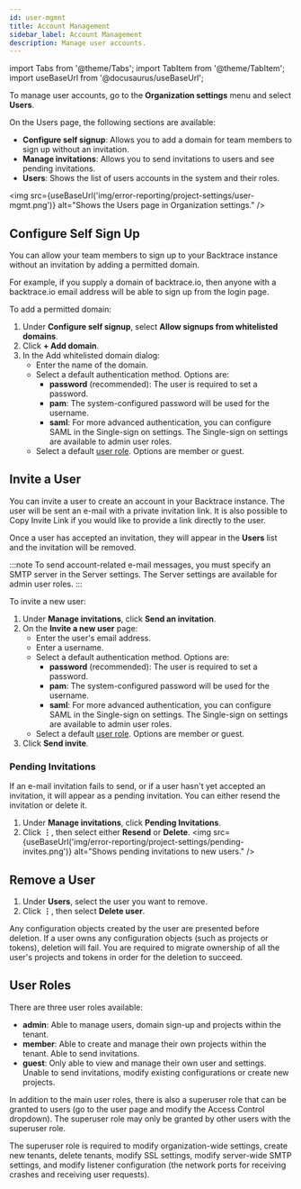 ```yaml
---
id: user-mgmnt
title: Account Management
sidebar_label: Account Management
description: Manage user accounts.
---
```

import Tabs from '@theme/Tabs';
import TabItem from '@theme/TabItem';
import useBaseUrl from '@docusaurus/useBaseUrl';

To manage user accounts, go to the **Organization settings** menu and select **Users**.

On the Users page, the following sections are available:
- **Configure self signup**: Allows you to add a domain for team members to sign up without an invitation.
- **Manage invitations**: Allows you to send invitations to users and see pending invitations.
- **Users**: Shows the list of users accounts in the system and their roles.

<img src={useBaseUrl('img/error-reporting/project-settings/user-mgmt.png')} alt="Shows the Users page in Organization settings." />


## Configure Self Sign Up
You can allow your team members to sign up to your Backtrace instance without an invitation by adding a permitted domain. 

For example, if you supply a domain of backtrace.io, then anyone with a backtrace.io email address will be able to sign up from the login page.

To add a permitted domain:
1. Under **Configure self signup**, select **Allow signups from whitelisted domains**.
1. Click **+ Add domain**.
1. In the Add whitelisted domain dialog:
    - Enter the name of the domain.
    - Select a default authentication method. Options are:
        - **password** (recommended): The user is required to set a password.
        - **pam**: The system-configured password will be used for the username.
        - **saml**: For more advanced authentication, you can configure SAML in the Single-sign on settings. The Single-sign on settings are available to admin user roles. 
    - Select a default [user role](#user-roles). Options are member or guest.


## Invite a User
You can invite  a user to create an account in your Backtrace instance. The user will be sent an e-mail with a private invitation link. It is also possible to Copy Invite Link if you would like to provide a link directly to the user.

Once a user has accepted an invitation, they will appear in the **Users** list and the invitation will be removed.

:::note
To send account-related e-mail messages, you must specify an SMTP server in the Server settings. The Server settings are available for admin user roles.
:::

To invite a new user:
1. Under **Manage invitations**, click **Send an invitation**.
1. On the **Invite a new user** page:
    - Enter the user's email address.
    - Enter a username. 
    - Select a default authentication method. Options are:
        - **password** (recommended): The user is required to set a password.
        - **pam**: The system-configured password will be used for the username.
        - **saml**: For more advanced authentication, you can configure SAML in the Single-sign on settings. The Single-sign on settings are available to admin user roles. 
    - Select a default [user role](#user-roles). Options are member or guest.
1. Click **Send invite**.

### Pending Invitations
If an e-mail invitation fails to send, or if a user hasn't yet accepted an invitation, it will appear as a pending invitation. You can either resend the invitation or delete it.


1. Under **Manage invitations**, click **Pending Invitations**.
1. Click **⋮**, then select either **Resend** or **Delete**.
<img src={useBaseUrl('img/error-reporting/project-settings/pending-invites.png')} alt="Shows pending invitations to new users." />

## Remove a User
1. Under **Users**, select the user you want to remove.
1. Click **⋮**, then select **Delete user**.

Any configuration objects created by the user are presented before deletion. If a user owns any configuration objects (such as projects or tokens), deletion will fail. You are required to migrate ownership of all the user's projects and tokens in order for the deletion to succeed.

## User Roles
There are three user roles available:
- **admin**: Able to manage users, domain sign-up and projects within the tenant.
- **member**: Able to create and manage their own projects within the tenant. Able to send invitations.
- **guest**: Only able to view and manage their own user and settings. Unable to send invitations, modify existing configurations or create new projects.

In addition to the main user roles, there is also a superuser role that can be granted to users (go to the user page and modify the Access Control dropdown). The superuser role may only be granted by other users with the superuser role. 

The superuser role is required to modify organization-wide settings, create new tenants, delete tenants, modify SSL settings, modify server-wide SMTP settings, and modify listener configuration (the network ports for receiving crashes and receiving user requests).
